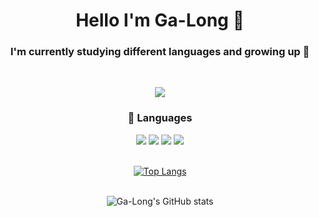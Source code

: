 <div align="center">
  <h1>Hello I'm Ga-Long 👋</h1>
  <h3>I'm currently studying different languages and growing up 🌱</h3>  <br/>

![](https://visitor-badge.glitch.me/badge?page_id=Ga-Long)  

  <h3> 💪 Languages </h3>
<img src="https://img.shields.io/badge/Java-007396?style=flat-square&logo=Java&logoColor=white"/> <img src="https://img.shields.io/badge/Spring-6DB33F?style=flat-square&logo=Spring&logoColor=white"/> <img src="https://img.shields.io/badge/Python-3776AB?style=flat-square&logo=Python&logoColor=white"/> <img src="https://img.shields.io/badge/Django-7F52FF?style=flat-square&logo=Django&logoColor=white"/> <br/><br/>

[![Top Langs](https://github-readme-stats.vercel.app/api/top-langs/?username=Ga-Long&layout=compact)](https://github.com/Ga-Long/github-readme-stats) <br/><br/>

![Ga-Long's GitHub stats](https://github-readme-stats.vercel.app/api?username=Ga-Long&show_icons=true&theme=radical) 


<!-- [![Solved.ac Profile](http://mazassumnida.wtf/api/v2/generate_badge?boj=dlrkgus000)](https://solved.ac/dlrkgus000/) -->

</div>

<!--
**Ga-Long/Ga-Long** is a ✨ _special_ ✨ repository because its `README.md` (this file) appears on your GitHub profile.

Here are some ideas to get you started:

- 🔭 I’m currently working on ...
- 🌱 I’m currently learning ...
- 👯 I’m looking to collaborate on ...
- 🤔 I’m looking for help with ...
- 💬 Ask me about ...
- 📫 How to reach me: ...
- 😄 Pronouns: ...
- ⚡ Fun fact: ...
--> 
